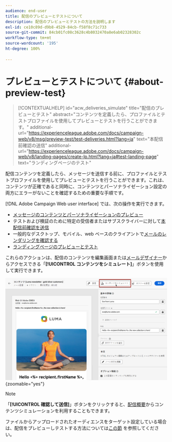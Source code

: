 ```yaml
---
audience: end-user
title: 配信のプレビューとテストについて
description: 配信のプレビューとテストの方法を説明します
exl-id: ce10c89d-d9b8-4529-84cb-f58f8c71c733
source-git-commit: 84cb01fc08c3628c4b8032470a8e6ab02328302c
workflow-type: tm+mt
source-wordcount: '195'
ht-degree: 100%

---
```


# プレビューとテストについて {#about-preview-test}

>[!CONTEXTUALHELP]
>id="acw_deliveries_simulate"
>title="配信のプレビューとテスト"
>abstract="コンテンツを定義したら、プロファイルとテストプロファイルを使用してプレビューとテストを行うことができます。"
>additional-url="https://experienceleague.adobe.com/docs/campaign-web/v8/msg/preview-test/test-deliveries.html?lang=ja" text="本配信前確認の送信"
>additional-url="https://experienceleague.adobe.com/docs/campaign-web/v8/landing-pages/create-lp.html?lang=ja#test-landing-page" text="ランディングページのテスト"

配信コンテンツを定義したら、メッセージを送信する前に、プロファイルとテストプロファイルを使用してプレビューとテストを行うことができます。これは、コンテンツが正確であると同時に、コンテンツとパーソナライゼーション設定の両方にエラーがないことを確認するための重要な手順です。

[!DNL Adobe Campaign Web user interface] では、次の操作を実行できます。

* [メッセージのコンテンツとパーソナライゼーションのプレビュー](preview-content.md)
* テストおよび検証のために特定の受信者またはサブスクライバーに対して[本配信前確認を送信](test-deliveries.md)
* 一般的なデスクトップ、モバイル、web ベースのクライアントで[メールのレンダリングを確認する](email-rendering.md)
* [ランディングページのプレビューとテスト](../landing-pages/create-lp.md#test-landing-page)

これらのアクションは、配信のコンテンツを編集画面または[メールデザイナー](../email/get-started-email-designer.md)からアクセスできる「**[!UICONTROL コンテンツをシミュレート]**」ボタンを使用して実行できます。

![](assets/simulate-button.png){zoomable=&quot;yes&quot;}

>[!NOTE]
>
>「**[!UICONTROL 確認して送信]**」ボタンをクリックすると、[配信概要](../monitor/prepare-send.md)からコンテンツシミュレーションを利用することもできます。
>
>ファイルからアップロードされたオーディエンスをターゲット設定している場合は、配信をプレビューしテストする方法については[この節](../audience/file-audience.md#preview--test-your-email-test) を参照してください。

